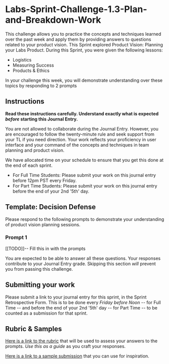 # Labs-Sprint-Challenge-1.3-Plan-and-Breakdown-Work

This challenge allows you to practice the concepts and techniques learned over the past week and apply them by providing answers to questions related to your product vision. This Sprint explored Product Vision: Planning your Labs Product. During this Sprint, you were given the following lessons:

- Logistics
- Measuring Success
- Products & Ethics

In your challenge this week, you will demonstrate understanding over these topics by responding to 2 prompts

## Instructions

**Read these instructions carefully. Understand exactly what is expected _before_ starting this Journal Entry.**

You are not allowed to collaborate during the Journal Entry. However, you are encouraged to follow the twenty-minute rule and seek support from your TL if you need direction. Your work reflects your proficiency in user interface and your command of the concepts and techniques in team planning and product vision.

We have allocated time on your schedule to ensure that you get this done at the end of each sprint.

- For Full Time Students: Please submit your work on this journal entry before 12pm PST every Friday.
- For Part Time Students: Please submit your work on this journal entry before the end of your 2nd '5th' day.

## Template: Decision Defense

Please respond to the following prompts to demonstrate your understanding of product vision planning sessions.

### Prompt 1

[[TODO]]-- Fill this in with the prompts

You are expected to be able to answer all these questions. Your responses contribute to your Journal Entry grade. Skipping this section _will_ prevent you from passing this challenge.

## Submitting your work

Please submit a link to your journal entry for this sprint, in the Sprint Retrospective Form. This is to be done every _Friday before Noon_ -- for Full Time -- and before the end of your 2nd '5th' day -- for Part Time -- to be counted as a submission for that sprint.

## Rubric & Samples

[Here is a link to the rubric]() that will be used to assess your answers to the prompts. _Use this as a guide_ as you craft your responses.

[Here is a link to a sample submission]() that you can use for inspiration.
